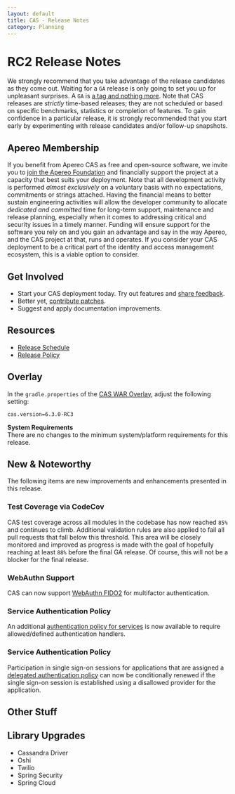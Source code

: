 ```yaml
---
layout: default
title: CAS - Release Notes
category: Planning
---
```


# RC2 Release Notes

We strongly recommend that you take advantage of the release candidates as they come out. Waiting for a `GA` release is only going to set 
you up for unpleasant surprises. A `GA` is [a tag and nothing more](https://apereo.github.io/2017/03/08/the-myth-of-ga-rel/). Note that CAS 
releases are *strictly* time-based releases; they are not scheduled or based on specific benchmarks, statistics or completion of features. To gain 
confidence in a particular release, it is strongly recommended that you start early by experimenting with release candidates and/or follow-up snapshots.

## Apereo Membership

If you benefit from Apereo CAS as free and open-source software, we invite you to [join the Apereo Foundation](https://www.apereo.org/content/apereo-membership) 
and financially support the project at a capacity that best suits your deployment. Note that all development activity 
is performed *almost exclusively* on a voluntary basis with no expectations, commitments or strings attached. Having the financial means to better 
sustain engineering activities will allow the developer community to allocate *dedicated and committed* time for long-term support, 
maintenance and release planning, especially when it comes to addressing critical and security issues in a timely manner. Funding will 
ensure support for the software you rely on and you gain an advantage and say in the way Apereo, and the CAS project at that, runs 
and operates. If you consider your CAS deployment to be a critical part of the identity and access management ecosystem, this is a viable option to consider.

## Get Involved

- Start your CAS deployment today. Try out features and [share feedback](/cas/Mailing-Lists.html).
- Better yet, [contribute patches](/cas/developer/Contributor-Guidelines.html).
- Suggest and apply documentation improvements.

## Resources

- [Release Schedule](https://github.com/apereo/cas/milestones)
- [Release Policy](/cas/developer/Release-Policy.html)

## Overlay

In the `gradle.properties` of the [CAS WAR Overlay](../installation/WAR-Overlay-Installation.html), adjust the following setting:

```properties
cas.version=6.3.0-RC3
```

<div class="alert alert-info">
  <strong>System Requirements</strong><br/>There are no changes to the minimum system/platform requirements for this release.
</div>

## New & Noteworthy

The following items are new improvements and enhancements presented in this release. 

### Test Coverage via CodeCov

CAS test coverage across all modules in the codebase has now reached `85%` and continues to climb. Additional validation rules are also applied 
to fail all pull requests that fall below this threshold. This area will be closely monitored and improved
as progress is made with the goal of hopefully reaching at least `88%` before the final GA release. Of course, 
this will not be a blocker for the final release.

### WebAuthn Support

CAS can now support [WebAuthn FIDO2](../mfa/FIDO2-WebAuthn-Authentication.html) for multifactor authentication.

### Service Authentication Policy

An additional [authentication policy for services](../services/Configuring-Service-AuthN-Policy.html) is now 
available to require allowed/defined authentication handlers.

### Service Authentication Policy

Participation in single sign-on sessions for applications that are 
assigned a [delegated authentication policy](../integration/Delegate-Authentication.html#access-strategy) can now be conditionally renewed
if the single sign-on session is established using a disallowed provider for the application.

## Other Stuff

## Library Upgrades

- Cassandra Driver
- Oshi
- Twilio
- Spring Security
- Spring Cloud

